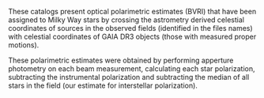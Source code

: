 These catalogs present optical polarimetric estimates (BVRI) that have been assigned to Milky Way stars by crossing the astrometry derived celestial coordinates of sources in the observed fields (identified in the files names) with celestial coordinates of GAIA DR3 objects (those with measured proper motions).

These polarimetric estimates were obtained by performing apperture photometry on each beam measurement, calculating each star polarization, subtracting the instrumental polarization and subtracting the median of all stars in the field (our estimate for interstellar polarization).
